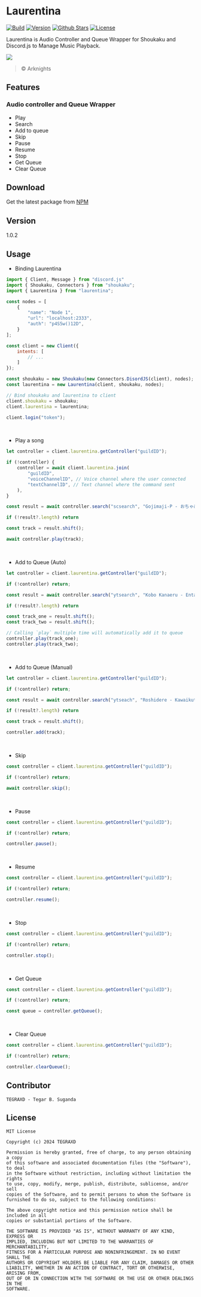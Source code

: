# Laurentina

[![Build](https://img.shields.io/github/actions/workflow/status/TEGRAXD/laurentina/tests.yml)](https://github.com/TEGRAXD/laurentina)
[![Version](https://img.shields.io/badge/version-1.0.2-blue)](https://www.npmjs.com/package/laurentina)
[![Github Stars](https://img.shields.io/github/stars/TEGRAXD/Laurentina?style=flat-square)](https://github.com/TEGRAXD/laurentina)
[![License](https://img.shields.io/github/license/TEGRAXD/laurentina)](https://github.com/TEGRAXD/laurentina?tab=readme-ov-file#license)

Laurentina is Audio Controller and Queue Wrapper for Shoukaku and Discord.js to Manage Music Playback.

![](static/laurentina.png)
> © Arknights

## Features
### Audio controller and Queue Wrapper
- Play
- Search
- Add to queue
- Skip
- Pause
- Resume
- Stop
- Get Queue
- Clear Queue

## Download
Get the latest package from [NPM](https://www.npmjs.com/package/laurentina)

## Version
1.0.2

## Usage
- Binding Laurentina
```js
import { Client, Message } from "discord.js"
import { Shoukaku, Connectors } from "shoukaku";
import { Laurentina } from "laurentina";

const nodes = [
    {
        "name": "Node 1",
        "url": "localhost:2333",
        "auth": "p4S5w()12D",
    }
];

const client = new Client({
    intents: [
        // ...
    ]
});

const shoukaku = new Shoukaku(new Connectors.DisordJS(client), nodes);
const laurentina = new Laurentina(client, shoukaku, nodes);

// Bind shoukaku and laurentina to client
client.shoukaku = shoukaku;
client.laurentina = laurentina;

client.login("token");
```
<br/>

- Play a song
```js
let controller = client.laurentina.getController("guildID");

if (!controller) {
    controller = await client.laurentina.join(
        "guildID",
        "voiceChannelID", // Voice channel where the user connected
        "textChannelID", // Text channel where the command sent
    ),
}

const result = await controller.search("scsearch", "Gojimaji-P - おちゃめ機能");

if (!result?.length) return

const track = result.shift();

await controller.play(track);
```
<br/>

- Add to Queue (Auto)
```js
let controller = client.laurentina.getController("guildID");

if (!controller) return;

const result = await controller.search("ytsearch", "Kobo Kanaeru - Entah");

if (!result?.length) return

const track_one = result.shift();
const track_two = result.shift();

// Calling `play` multiple time will automatically add it to queue
controller.play(track_one);
controller.play(track_two);
```
<br/>

- Add to Queue (Manual)
```js
let controller = client.laurentina.getController("guildID");

if (!controller) return;

const result = await controller.search("ytseach", "Roshidere - Kawaikute gomen");

if (!result?.length) return

const track = result.shift();

controller.add(track);
```
<br/>

- Skip
```js
const controller = client.laurentina.getController("guildID");

if (!controller) return;

await controller.skip();
```
<br/>

- Pause
```js
const controller = client.laurentina.getController("guildID");

if (!controller) return;

controller.pause();
```
<br/>

- Resume
```js
const controller = client.laurentina.getController("guildID");

if (!controller) return;

controller.resume();
```
<br/>

- Stop
```js
const controller = client.laurentina.getController("guildID");

if (!controller) return;

controller.stop();
```
<br/>

- Get Queue
```js
const controller = client.laurentina.getController("guildID");

if (!controller) return;

const queue = controller.getQueue();
```
<br/>

- Clear Queue
```js
const controller = client.laurentina.getController("guildID");

if (!controller) return;

controller.clearQueue();
```

## Contributor
```
TEGRAXD - Tegar B. Suganda
```

## License
```
MIT License

Copyright (c) 2024 TEGRAXD

Permission is hereby granted, free of charge, to any person obtaining a copy
of this software and associated documentation files (the "Software"), to deal
in the Software without restriction, including without limitation the rights
to use, copy, modify, merge, publish, distribute, sublicense, and/or sell
copies of the Software, and to permit persons to whom the Software is
furnished to do so, subject to the following conditions:

The above copyright notice and this permission notice shall be included in all
copies or substantial portions of the Software.

THE SOFTWARE IS PROVIDED "AS IS", WITHOUT WARRANTY OF ANY KIND, EXPRESS OR
IMPLIED, INCLUDING BUT NOT LIMITED TO THE WARRANTIES OF MERCHANTABILITY,
FITNESS FOR A PARTICULAR PURPOSE AND NONINFRINGEMENT. IN NO EVENT SHALL THE
AUTHORS OR COPYRIGHT HOLDERS BE LIABLE FOR ANY CLAIM, DAMAGES OR OTHER
LIABILITY, WHETHER IN AN ACTION OF CONTRACT, TORT OR OTHERWISE, ARISING FROM,
OUT OF OR IN CONNECTION WITH THE SOFTWARE OR THE USE OR OTHER DEALINGS IN THE
SOFTWARE.
```